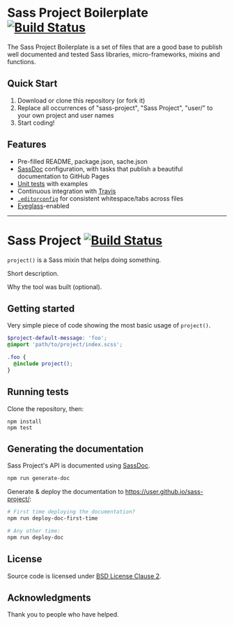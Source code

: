 # Sass Project Boilerplate [![Build Status](https://travis-ci.org/kaelig/sass-project-boilerplate.svg?branch=master)](https://travis-ci.org/kaelig/sass-project-boilerplate)

The Sass Project Boilerplate is a set of files that are a good base to publish well documented and tested Sass libraries, micro-frameworks, mixins and functions.

## Quick Start

1. Download or clone this repository (or fork it)
2. Replace all occurrences of "sass-project", "Sass Project", "user/" to your own project and user names
3. Start coding!

## Features

- Pre-filled README, package.json, sache.json
- [SassDoc](http://sassdoc.com/) configuration, with tasks that publish a beautiful documentation to GitHub Pages
- [Unit tests](https://github.com/kaelig/sass-project-boilerplate/tree/master/test) with examples
- Continuous integration with [Travis](https://travis-ci.org/)
- [`.editorconfig`](http://editorconfig.org/) for consistent whitespace/tabs across files
- [Eyeglass](https://github.com/sass-eyeglass/eyeglass)-enabled

----

<!-- Remove everything above, and edit the  -->

# Sass Project [![Build Status](https://travis-ci.org/user/sass-project.svg?branch=master)](https://travis-ci.org/user/sass-project)

`project()` is a Sass mixin that helps doing something.

Short description.

Why the tool was built (optional).

## Getting started

Very simple piece of code showing the most basic usage of `project()`.

```scss
$project-default-message: 'foo';
@import 'path/to/project/index.scss';

.foo {
  @include project();
}
```

## Running tests

Clone the repository, then:

```
npm install
npm test
```

## Generating the documentation

Sass Project's API is documented using [SassDoc](http://sassdoc.com/).

```bash
npm run generate-doc
```

Generate & deploy the documentation to <https://user.github.io/sass-project/>:

```bash
# First time deploying the documentation?
npm run deploy-doc-first-time

# Any other time:
npm run deploy-doc
```

## License

Source code is licensed under [BSD License Clause 2](http://opensource.org/licenses/BSD-2-Clause).

## Acknowledgments

Thank you to people who have helped.
